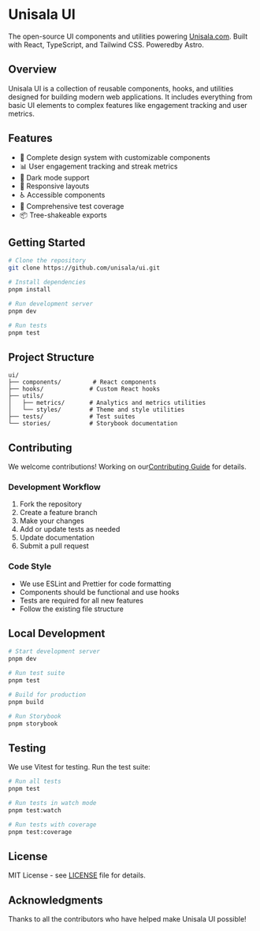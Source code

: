 # Unisala UI

The open-source UI components and utilities powering [Unisala.com](https://unisala.com). Built with React, TypeScript, and Tailwind CSS. Poweredby Astro.

## Overview

Unisala UI is a collection of reusable components, hooks, and utilities designed for building modern web applications. It includes everything from basic UI elements to complex features like engagement tracking and user metrics.

## Features

- 🎨 Complete design system with customizable components
- 📊 User engagement tracking and streak metrics
- 🌙 Dark mode support
- 📱 Responsive layouts
- ♿️ Accessible components
- 🧪 Comprehensive test coverage
- 📦 Tree-shakeable exports

## Getting Started

```bash
# Clone the repository
git clone https://github.com/unisala/ui.git

# Install dependencies
pnpm install

# Run development server
pnpm dev

# Run tests
pnpm test
```

## Project Structure

```
ui/
├── components/         # React components
├── hooks/             # Custom React hooks
├── utils/
│   ├── metrics/       # Analytics and metrics utilities
│   └── styles/        # Theme and style utilities
├── tests/             # Test suites
└── stories/           # Storybook documentation
```






## Contributing

We welcome contributions!
Working on our[Contributing Guide](CONTRIBUTING.md) for details.

### Development Workflow

1. Fork the repository
2. Create a feature branch
3. Make your changes
4. Add or update tests as needed
5. Update documentation
6. Submit a pull request

### Code Style

- We use ESLint and Prettier for code formatting
- Components should be functional and use hooks
- Tests are required for all new features
- Follow the existing file structure

## Local Development

```bash
# Start development server
pnpm dev

# Run test suite
pnpm test

# Build for production
pnpm build

# Run Storybook
pnpm storybook
```

## Testing

We use Vitest for testing. Run the test suite:

```bash
# Run all tests
pnpm test

# Run tests in watch mode
pnpm test:watch

# Run tests with coverage
pnpm test:coverage
```

## License

MIT License - see [LICENSE](LICENSE) file for details.

## Acknowledgments

Thanks to all the contributors who have helped make Unisala UI possible!
